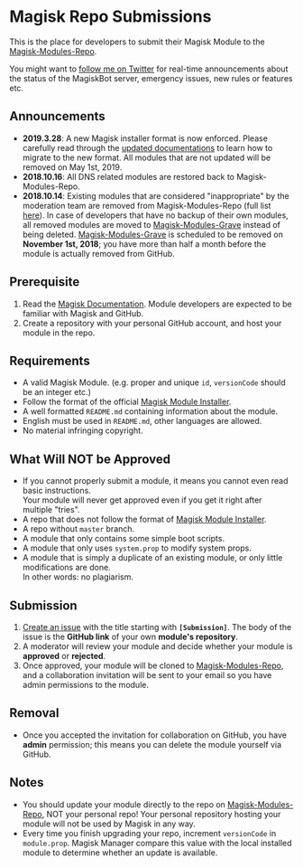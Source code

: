 # Magisk Repo Submissions
This is the place for developers to submit their Magisk Module to the [Magisk-Modules-Repo](https://github.com/Magisk-Modules-Repo).

You might want to [follow me on Twitter](https://twitter.com/topjohnwu) for real-time announcements about the status of the MagiskBot server, emergency issues, new rules or features etc.

## Announcements
- **2019.3.28**: A new Magisk installer format is now enforced. Please carefully read through the [updated documentations](https://topjohnwu.github.io/Magisk/guides.html) to learn how to migrate to the new format. All modules that are not updated will be removed on May 1st, 2019.
- **2018.10.16**: All DNS related modules are restored back to Magisk-Modules-Repo.
- **2018.10.14**: Existing modules that are considered "inappropriate" by the moderation team are removed from Magisk-Modules-Repo (full list [here](https://pastebin.com/zS5kSPNy)). In case of developers that have no backup of their own modules, all removed modules are moved to [Magisk-Modules-Grave](https://github.com/Magisk-Modules-Grave) instead of being deleted. [Magisk-Modules-Grave](https://github.com/Magisk-Modules-Grave) is scheduled to be removed on **November 1st, 2018**; you have more than half a month before the module is actually removed from GitHub.

## Prerequisite
1. Read the [Magisk Documentation](https://topjohnwu.github.io/Magisk/). Module developers are expected to be familiar with Magisk and GitHub.
2. Create a repository with your personal GitHub account, and host your module in the repo.

## Requirements
- A valid Magisk Module. (e.g. proper and unique `id`, `versionCode` should be an integer etc.)
- Follow the format of the official [Magisk Module Installer](https://github.com/topjohnwu/magisk-module-installer).
- A well formatted `README.md` containing information about the module.
- English must be used in `README.md`, other languages are allowed.
- No material infringing copyright.

## What Will NOT be Approved
- If you cannot properly submit a module, it means you cannot even read basic instructions.  
Your module will never get approved even if you get it right after multiple "tries".
- A repo that does not follow the format of [Magisk Module Installer](https://github.com/topjohnwu/magisk-module-installer).
- A repo without `master` branch.
- A module that only contains some simple boot scripts.
- A module that only uses `system.prop` to modify system props.
- A module that is simply a duplicate of an existing module, or only little modifications are done.  
In other words: no plagiarism.

## Submission
1. [Create an issue](https://github.com/Magisk-Modules-Repo/submission/issues/new) with the title starting with **`[Submission]`**. The body of the issue is the **GitHub link** of your own **module's repository**.
2. A moderator will review your module and decide whether your module is **approved** or **rejected**.
3. Once approved, your module will be cloned to [Magisk-Modules-Repo](https://github.com/Magisk-Modules-Repo), and a collaboration invitation will be sent to your email so you have admin permissions to the module.

## Removal
- Once you accepted the invitation for collaboration on GitHub, you have **admin** permission; this means you can delete the module yourself via GitHub.

## Notes
- You should update your module directly to the repo on [Magisk-Modules-Repo](https://github.com/Magisk-Modules-Repo), NOT your personal repo! Your personal repository hosting your module will not be used by Magisk in any way.
- Every time you finish upgrading your repo, increment `versionCode` in `module.prop`. Magisk Manager compare this value with the local installed module to determine whether an update is available.
